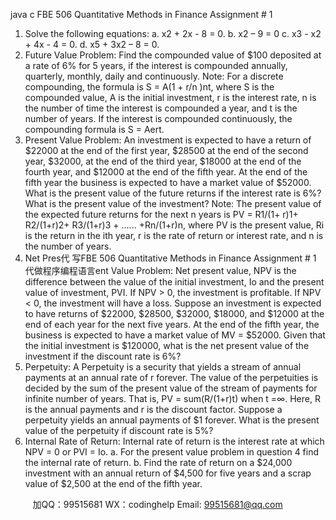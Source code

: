 java c
FBE 506 Quantitative Methods in Finance
Assignment # 1
1. Solve the following equations:
a. x2   + 2x - 8 = 0. 
b. x2   – 9 = 0
c. x3   - x2   + 4x - 4 = 0.
d. x5   + 3x2   – 8 = 0.
2. Future Value Problem:   Find the compounded value of $100 deposited at a rate of 6% for 5 years, if the interest is compounded annually, quarterly, monthly, daily and continuously.
Note:   For a discrete compounding, the formula is S = A(1 + r/n )nt, where S is the compounded value, A is the initial investment, r is the interest rate, n is the number of time the interest is compounded a year, and t is the number of years. If the interest is compounded continuously, the compounding formula is S = Aert.
3. Present Value Problem:   An investment is expected to have a return of $22000 at the end of the first year, $28500 at the end of the second year, $32000, at the end of the third year, $18000 at the end of the fourth year, and $12000 at the end of the fifth year. At the end of the fifth year the business is expected to have a market value of $52000. What is the present value of the future returns if the interest rate is 6%? What is the present value of the investment?
Note: The present value of the expected future returns for the next n years is PV = R1/(1+ r)1+ R2/(1+r)2+ R3/(1+r)3   + ...... +Rn/(1+r)n, where PV is the present value, Ri   is the return in the ith   year, r is the rate of return or interest rate, and n is the number of years.
4. Net Pres代 写FBE 506 Quantitative Methods in Finance Assignment # 1
代做程序编程语言ent Value Problem:   Net present value, NPV is the difference between the value of the initial investment, Io and the present value of investment, PVI. If NPV > 0, the investment is profitable. If NPV < 0, the investment will have a loss. Suppose an investment is expected to have returns of $22000, $28500, $32000, $18000, and $12000 at the end of each year for the next five years. At the end of the fifth year, the business is expected to have a market value of MV = $52000. Given that the initial investment is $120000, what is the net present value of the investment if the discount rate is 6%?
5. Perpetuity:   A Perpetuity is a security that yields a stream of annual payments at an annual rate of r forever. The value of the perpetuities is decided by the sum of the present value of the stream of payments for infinite number of years. That is, PV = sum(R/(1+r)t) when t =∞. Here, R is the annual payments and r is the discount factor. Suppose a perpetuity yields an annual payments of $1 forever. What is the present value of the perpetuity if discount rate is 5%?
6. Internal Rate of Return:   Internal rate of return is the interest rate at which NPV = 0 or PVI = Io. 
a. For the present value problem in question 4 find the internal rate of return.
b. Find the rate of return on a $24,000 investment with an annual return of $4,500 for five years and a scrap value of $2,500 at the end of the fifth year.
   
   
   

         
加QQ：99515681  WX：codinghelp  Email: 99515681@qq.com
